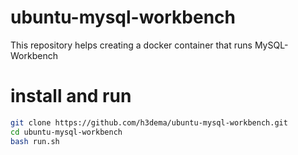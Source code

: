 # ubuntu-mysql-workbench
This repository helps creating a docker container that runs MySQL-Workbench


# install and run

```bash
git clone https://github.com/h3dema/ubuntu-mysql-workbench.git
cd ubuntu-mysql-workbench
bash run.sh
```
